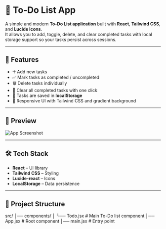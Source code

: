 # 📝 To-Do List App

A simple and modern **To-Do List application** built with **React**, **Tailwind CSS**, and **Lucide Icons**.  
It allows you to add, toggle, delete, and clear completed tasks with local storage support so your tasks persist across sessions.

---

## 🚀 Features

- ➕ Add new tasks
- ✅ Mark tasks as completed / uncompleted
- 🗑️ Delete tasks individually
- 🧹 Clear all completed tasks with one click
- 💾 Tasks are saved in **localStorage**
- 🎨 Responsive UI with Tailwind CSS and gradient background

---

## 📸 Preview

![App Screenshot](#) <!-- Replace with a screenshot link if available -->

---

## 🛠️ Tech Stack

- **React** – UI library
- **Tailwind CSS** – Styling
- **Lucide-react** – Icons
- **LocalStorage** – Data persistence

---

## 📂 Project Structure

src/
│── components/
│ └── Todo.jsx # Main To-Do list component
│── App.jsx # Root component
│── main.jsx # Entry point

